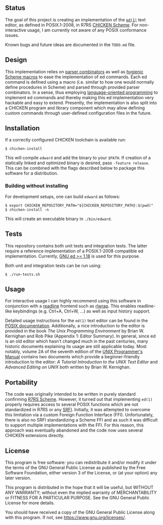 ## Status

The goal of this project is creating an implementation of the
[`ed(1)`][ed posix] text editor, as defined in POSIX.1-2008, in R7RS
[CHICKEN Scheme][chicken]. For non-interactive usage, I am currently
not aware of any POSIX conformance issues.

Known bugs and future ideas are documented in the `TODO.md` file.

## Design

This implementation relies on [parser combinators][parser combinators]
as well as [hygienic Scheme macros][hygienic macros] to ease the
implementation of ed commands. Each ed command is defined using a macro
(i.e. similar to how one would normally define procedures in Scheme) and
parsed through provided parser combinators. In a sense, thus employing
[language-oriented programming][language-oriented programming] to
implement ed commands and thereby making this ed implementation very
hackable and easy to extend. Presently, the implementation is also split
into a CHICKEN program and library component which may allow defining
custom commands through user-defined configuration files in the future.

## Installation

If a correctly configured CHICKEN toolchain is available run:

	$ chicken-install

This will compile `edward` and add the binary to your `$PATH`. If
creation of a statically linked and optimized binary is desired, pass
`-feature release`. This can be combined with the flags described below
to package this software for a distribution.

### Building without installing

For development setups, one can build `edward` as follows:

	$ export CHICKEN_REPOSITORY_PATH="${CHICKEN_REPOSITORY_PATH}:$(pwd)"
	$ chicken-install -n

This will create an executable binary in `./bin/edward`.

## Tests

This repository contains both unit tests and integration tests. The
latter require a reference implementation of a POSIX.1-2008 compatible
ed implementation. Currently, [GNU ed >= 1.18][gnu ed] is used for this
purpose.

Both unit and integration tests can be run using:

	$ ./run-tests.sh

## Usage

For interactive usage I can highly recommend using this software in
conjunction with a [readline][GNU readline] frontend such as
[rlwrap][rlwrap github]. This enables readline-like keybindings (e.g.
Ctrl+A, Ctrl+W, …) as well as input history support.

Detailed usage instructions for the `ed(1)` text editor can be found in
the [POSIX documentation][ed posix]. Additionally, a nice introduction
to the editor is provided in the book *The Unix Programming Environment*
by Brian W. Kernighan and Rob Pike (Appendix 1: Editor Summary). In
general, since ed is an old editor which hasn't changed much in the past
centuries, many historic documents explaining its usage are still
applicable today. Most notably, volume 2A of the seventh edition of the
[UNIX Programmer's Manual][unix v7vol2a] contains two documents which
provide a beginner-friendly introduction to the editor: *A Tutorial
Introduction to the UNIX Text Editor* and *Advanced Editing on UNIX*
both written by Brian W. Kernighan.

## Portability

The code was originally intended to be written in purely standard
confirming [R7RS Scheme][r7rs small]. However, it turned out that
implementing `ed(1)` properly requires access to several POSIX functions
which are not standardized in R7RS or any [SRFI][srfi]. Initially, it
was attempted to overcome this limitation via a custom Foreign Function
Interface (FFI). Unfortunately, there is also no SRFI standardizing a
Scheme FFI and as such it was difficult to support multiple
implementations with the FFI. For this reason, this approach was
eventually abandoned and the code now uses several CHICKEN extensions
directly.

## License

This program is free software: you can redistribute it and/or modify it
under the terms of the GNU General Public License as published by the
Free Software Foundation, either version 3 of the License, or (at your
option) any later version.

This program is distributed in the hope that it will be useful, but
WITHOUT ANY WARRANTY; without even the implied warranty of
MERCHANTABILITY or FITNESS FOR A PARTICULAR PURPOSE. See the GNU General
Public License for more details.

You should have received a copy of the GNU General Public License along
with this program. If not, see <https://www.gnu.org/licenses/>.

[ed posix]: https://pubs.opengroup.org/onlinepubs/9699919799/utilities/ed.html
[chicken]: https://call-cc.org
[chicken matchable]: https://wiki.call-cc.org/eggref/5/matchable
[chicken posix-regex]: https://wiki.call-cc.org/eggref/5/posix-regex
[chicken process signal]: https://api.call-cc.org/5/doc/chicken/process/signal
[gnu ed]: https://www.gnu.org/software/ed/
[srfi]: https://srfi.schemers.org/
[srfi 204]: https://srfi.schemers.org/srfi-204/
[r7rs small]: https://small.r7rs.org/
[parser combinators]: https://en.wikipedia.org/wiki/Parser_combinator
[GNU readline]: https://tiswww.cwru.edu/php/chet/readline/rltop.html
[rlwrap github]: https://github.com/hanslub42/rlwrap
[unix v7vol2a]: https://s3.amazonaws.com/plan9-bell-labs/7thEdMan/v7vol2a.pdf
[hygienic macros]: https://doi.org/10.1145/319838.319859
[language-oriented programming]: https://doi.org/10.1145/3127323
